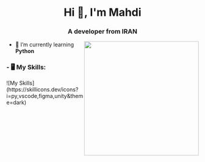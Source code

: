<h1 align="center">Hi 👋, I'm Mahdi</h1>
<h3 align="center">A developer from IRAN</h3>

<img align='right' src='https://s8.uupload.ir/files/a62c047f-8369-493c-ab14-71ef51bebc55_rw_1200_8tc8.gif' width='300'>

- 🔭 I’m currently learning **Python**




<h3 align="left">- 🖥 My Skills:</h3>
![My Skills](https://skillicons.dev/icons?i=py,vscode,figma,unity&theme=dark)

